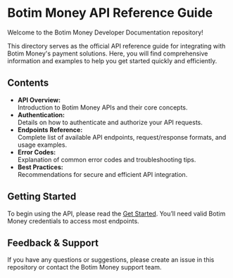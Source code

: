 # Botim Money API Reference Guide

Welcome to the Botim Money Developer Documentation repository!

This directory serves as the official API reference guide for integrating with Botim Money's payment solutions. Here, you will find comprehensive information and examples to help you get started quickly and efficiently.

## Contents

- **API Overview:**  
  Introduction to Botim Money APIs and their core concepts.
- **Authentication:**  
  Details on how to authenticate and authorize your API requests.
- **Endpoints Reference:**  
  Complete list of available API endpoints, request/response formats, and usage examples.
- **Error Codes:**  
  Explanation of common error codes and troubleshooting tips.
- **Best Practices:**  
  Recommendations for secure and efficient API integration.

## Getting Started

To begin using the API, please read the [Get Started](./docs/1_General/integration-guide.md). You’ll need valid Botim Money credentials to access most endpoints.

## Feedback & Support

If you have any questions or suggestions, please create an issue in this repository or contact the Botim Money support team.
